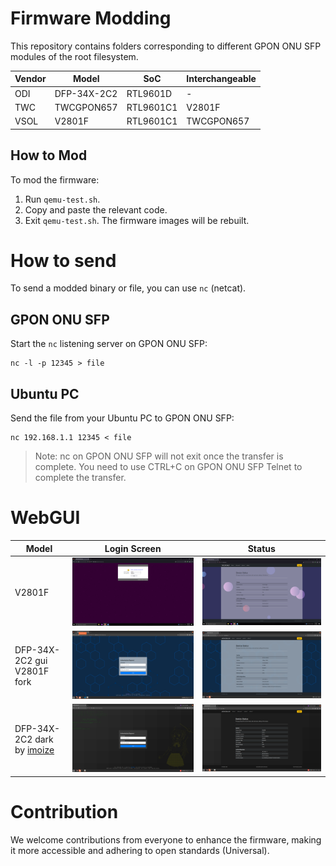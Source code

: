 # Firmware Modding
This repository contains folders corresponding to different GPON ONU SFP modules of the root filesystem.

| Vendor   | Model       | SoC       | Interchangeable |
|----------|-------------|-----------|-----------------|
| ODI      | DFP-34X-2C2 | RTL9601D  | -               |
| TWC      | TWCGPON657  | RTL9601C1 | V2801F          |
| VSOL     | V2801F      | RTL9601C1 | TWCGPON657      |

## How to Mod
To mod the firmware:
1. Run `qemu-test.sh`.
2. Copy and paste the relevant code.
3. Exit `qemu-test.sh`. The firmware images will be rebuilt.

# How to send
To send a modded binary or file, you can use `nc` (netcat).

## GPON ONU SFP
Start the `nc` listening server on GPON ONU SFP:
```
nc -l -p 12345 > file
```

## Ubuntu PC
Send the file from your Ubuntu PC to GPON ONU SFP:
```
nc 192.168.1.1 12345 < file
```

> Note: nc on GPON ONU SFP will not exit once the transfer is complete. You need to use CTRL+C on GPON ONU SFP Telnet to complete the transfer.

# WebGUI
| Model       | Login Screen | Status |
|-------------|-----------------------------------------------|------------------------------------------------|
| V2801F      | ![GUI](../Docs/Images/webgui/1-login.png)     | ![GUI](../Docs/Images/webgui/2-status.png)     |
| DFP-34X-2C2 gui V2801F fork | ![GUI](../Docs/Images/webgui-dfp/1-login.png) | ![GUI](../Docs/Images/webgui-dfp/2-status.png) |
| DFP-34X-2C2 dark by [imoize](https://github.com/imoize) | ![GUI](../Docs/Images/webgui-dfp/4-login.png) | ![GUI](../Docs/Images/webgui-dfp/5-status.png) |

# Contribution
We welcome contributions from everyone to enhance the firmware, making it more accessible and adhering to open standards (Universal).
